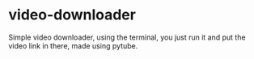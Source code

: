 # video-downloader
Simple video downloader, using the terminal, you just run it and put the video link in there, made using pytube.
